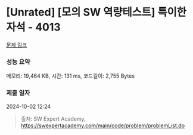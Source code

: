 # [Unrated] [모의 SW 역량테스트] 특이한 자석 - 4013 

[문제 링크](https://swexpertacademy.com/main/code/problem/problemDetail.do?contestProbId=AWIeV9sKkcoDFAVH) 

### 성능 요약

메모리: 19,464 KB, 시간: 131 ms, 코드길이: 2,755 Bytes

### 제출 일자

2024-10-02 12:24



> 출처: SW Expert Academy, https://swexpertacademy.com/main/code/problem/problemList.do